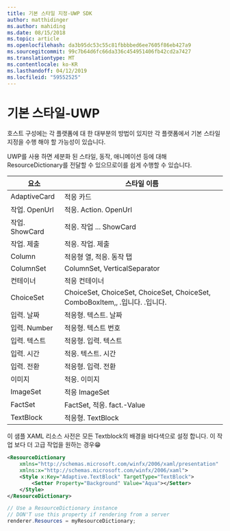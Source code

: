 ```yaml
---
title: 기본 스타일 지정-UWP SDK
author: matthidinger
ms.author: mahiding
ms.date: 08/15/2018
ms.topic: article
ms.openlocfilehash: da3b95dc53c55c81fbbbbed6ee7605f86eb427a9
ms.sourcegitcommit: 99c7b64d6fc66da336c454951406fb42cd2a7427
ms.translationtype: MT
ms.contentlocale: ko-KR
ms.lasthandoff: 04/12/2019
ms.locfileid: "59552525"
---
```

# <a name="native-styling---uwp"></a>기본 스타일-UWP

호스트 구성에는 각 플랫폼에 대 한 대부분의 방법이 있지만 각 플랫폼에서 기본 스타일 지정을 수행 해야 할 가능성이 있습니다. 

UWP를 사용 하면 세분화 된 스타일, 동작, 애니메이션 등에 대해 ResourceDictionary를 전달할 수 있으므로이를 쉽게 수행할 수 있습니다.

| 요소 | 스타일 이름 |
|---|---|
| AdaptiveCard | 적응 카드| 
| 작업. OpenUrl  | 적응. Action. OpenUrl  |
| 작업. ShowCard | 적응. 작업 ... ShowCard |
| 작업. 제출  | 적응. 작업. 제출  |
| Column | 적응형 열, 적응. 동작 탭 |
| ColumnSet | ColumnSet, VerticalSeparator |
| 컨테이너 | 적응 컨테이너|
| ChoiceSet | ChoiceSet, ChoiceSet, ChoiceSet, ChoiceSet, ComboBoxItem,, .입니다. .입니다. |
| 입력. 날짜 | 적응형. 텍스트. 날짜
| 입력. Number | 적응형. 텍스트 번호 |
| 입력. 텍스트 | 적응형. 입력. 텍스트 |
| 입력. 시간 | 적응. 텍스트. 시간 |
| 입력. 전환| 적응형. 입력. 전환|
| 이미지  | 적응. 이미지 |
| ImageSet  | 적응 ImageSet |
| FactSet | FactSet, 적응. fact.-Value |
| TextBlock  | 적응형. TextBlock |

이 샘플 XAML 리소스 사전은 모든 Textblock의 배경을 바다색으로 설정 합니다. 이 작업 보다 더 고급 작업을 원하는 경우😁

```xml
<ResourceDictionary
    xmlns="http://schemas.microsoft.com/winfx/2006/xaml/presentation" 
    xmlns:x="http://schemas.microsoft.com/winfx/2006/xaml">
    <Style x:Key="Adaptive.TextBlock" TargetType="TextBlock">
        <Setter Property="Background" Value="Aqua"></Setter>
    </Style>
</ResourceDictionary>
```
```csharp
// Use a ResourceDictionary instance
// DON'T use this property if rendering from a server
renderer.Resources = myResourceDictionary;
```
